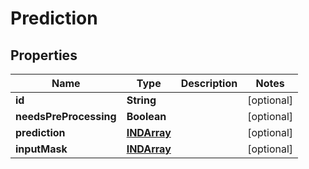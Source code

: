 

# Prediction

## Properties

Name | Type | Description | Notes
------------ | ------------- | ------------- | -------------
**id** | **String** |  |  [optional]
**needsPreProcessing** | **Boolean** |  |  [optional]
**prediction** | [**INDArray**](INDArray.md) |  |  [optional]
**inputMask** | [**INDArray**](INDArray.md) |  |  [optional]



